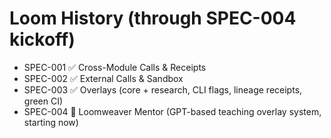 # Loom History (through SPEC-004 kickoff)

- SPEC-001 ✅ Cross-Module Calls & Receipts
- SPEC-002 ✅ External Calls & Sandbox
- SPEC-003 ✅ Overlays (core + research, CLI flags, lineage receipts, green CI)
- SPEC-004 🚧 Loomweaver Mentor (GPT-based teaching overlay system, starting now)
